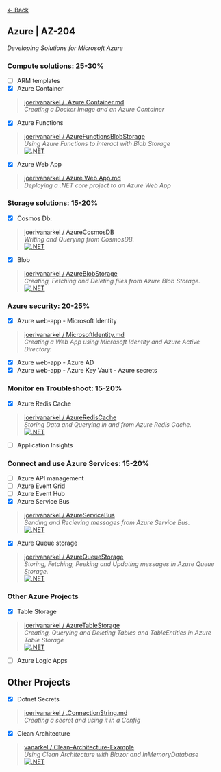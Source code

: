 [← Back](README.md)

## Azure | AZ-204
_Developing Solutions for Microsoft Azure_
  
### Compute solutions: 25-30%
- [ ] ARM templates
- [x] Azure Container

> [joerivanarkel / .Azure Container.md](https://gist.github.com/joerivanarkel/31d03a9f1052b30762ff5cb2f4b01519) <br>
> *Creating a Docker Image and an Azure Container*

- [x] Azure Functions

> [joerivanarkel / AzureFunctionsBlobStorage](https://github.com/joerivanarkel/AzureFunctionsBlobStorage) <br>
> *Using Azure Functions to interact with Blob Storage* <br>
> [![.NET](https://github.com/joerivanarkel/AzureFunctionsBlobStorage/actions/workflows/dotnet.yml/badge.svg)](https://github.com/joerivanarkel/AzureFunctionsBlobStorage/actions/workflows/dotnet.yml)

- [x] Azure Web App
  
> [joerivanarkel / Azure Web App.md](https://gist.github.com/joerivanarkel/9a1fc674c2f335f3e58fea3491920fc3) <br>
> *Deploying a .NET core project to an Azure Web App*
  
### Storage solutions: 15-20%
- [x] Cosmos Db:

> [joerivanarkel / AzureCosmosDB](https://github.com/joerivanarkel/AzureCosmosDB) <br>
> *Writing and Querying from CosmosDB.* <br>
> [![.NET](https://github.com/joerivanarkel/AzureCosmosDB/actions/workflows/dotnet.yml/badge.svg)](https://github.com/joerivanarkel/AzureCosmosDB/actions/workflows/dotnet.yml) <br>

- [x] Blob

> [joerivanarkel / AzureBlobStorage](https://github.com/joerivanarkel/AzureBlobStorage) <br>
> *Creating, Fetching and Deleting files from Azure Blob Storage.* <br>
> [![.NET](https://github.com/joerivanarkel/AzureBlobStorage/actions/workflows/dotnet.yml/badge.svg)](https://github.com/joerivanarkel/AzureBlobStorage/actions/workflows/dotnet.yml)


### Azure security: 20-25%
- [x] Azure web-app - Microsoft Identity
  
> [joerivanarkel / MicrosoftIdentity.md](https://gist.github.com/joerivanarkel/129ed936515e8e1642d6e05f6cd68cc3) <br>
> *Creating a Web App using Microsoft Identity and Azure Active Directory.*
  
- [x] Azure web-app - Azure AD
- [x] Azure web-app - Azure Key Vault - Azure secrets

### Monitor en Troubleshoot: 15-20%
- [x] Azure Redis Cache
  
> [joerivanarkel / AzureRedisCache](https://github.com/joerivanarkel/AzureRedisCache) <br>
> *Storing Data and Querying in and from Azure Redis Cache.* <br>
> [![.NET](https://github.com/joerivanarkel/AzureRedisCache/actions/workflows/dotnet.yml/badge.svg)](https://github.com/joerivanarkel/AzureRedisCache/actions/workflows/dotnet.yml)
  
- [ ] Application Insights

### Connect and use Azure Services: 15-20%
- [ ] Azure API management
- [ ] Azure Event Grid
- [ ] Azure Event Hub
- [x] Azure Service Bus

> [joerivanarkel / AzureServiceBus](https://github.com/joerivanarkel/AzureServiceBus) <br>
> *Sending and Recieving messages from Azure Service Bus.* <br>
> [![.NET](https://github.com/joerivanarkel/AzureServiceBus/actions/workflows/dotnet.yml/badge.svg)](https://github.com/joerivanarkel/AzureServiceBus/actions/workflows/dotnet.yml)

- [x] Azure Queue storage

> [joerivanarkel / AzureQueueStorage](https://github.com/joerivanarkel/AzureQueueStorage) <br>
> *Storing, Fetching, Peeking and Updating messages in Azure Queue Storage.* <br>
> [![.NET](https://github.com/joerivanarkel/AzureQueueStorage/actions/workflows/dotnet.yml/badge.svg)](https://github.com/joerivanarkel/AzureQueueStorage/actions/workflows/dotnet.yml)
  
### Other Azure Projects
- [x] Table Storage

> [joerivanarkel / AzureTableStorage](https://github.com/joerivanarkel/AzureTableStorage) <br>
> *Creating, Querying and Deleting Tables and TableEntities in Azure Table Storage* <br>
> [![.NET](https://github.com/joerivanarkel/AzureTableStorage/actions/workflows/dotnet.yml/badge.svg)](https://github.com/joerivanarkel/AzureTableStorage/actions/workflows/dotnet.yml)
  
- [ ] Azure Logic Apps

## Other Projects
  
- [x] Dotnet Secrets
> [joerivanarkel / .ConnectionString.md](https://gist.github.com/joerivanarkel/d5e11169d9a638678646f945d76a3989) <br>
> *Creating a secret and using it in a Config*
  
- [x] Clean Architecture
> [vanarkel / Clean-Architecture-Example](https://github.com/vanarkel/Clean-Architecture-Example) <br>
> _Using Clean Architecture with Blazor and InMemoryDatabase_ <br>
> [![.NET](https://github.com/vanarkel/Clean-Architecture-Example/actions/workflows/dotnet.yml/badge.svg)](https://github.com/vanarkel/Clean-Architecture-Example/actions/workflows/dotnet.yml)
